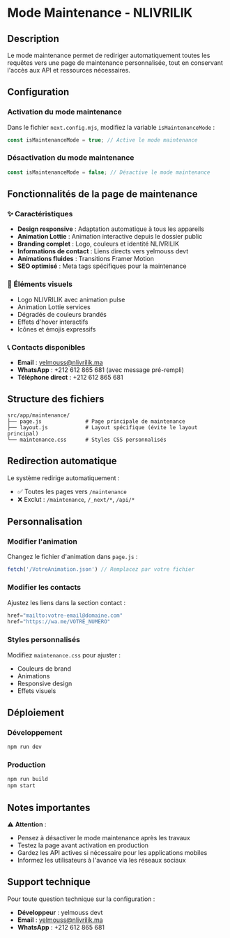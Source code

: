 # Mode Maintenance - NLIVRILIK

## Description
Le mode maintenance permet de rediriger automatiquement toutes les requêtes vers une page de maintenance personnalisée, tout en conservant l'accès aux API et ressources nécessaires.

## Configuration

### Activation du mode maintenance
Dans le fichier `next.config.mjs`, modifiez la variable `isMaintenanceMode` :

```javascript
const isMaintenanceMode = true; // Active le mode maintenance
```

### Désactivation du mode maintenance
```javascript
const isMaintenanceMode = false; // Désactive le mode maintenance
```

## Fonctionnalités de la page de maintenance

### ✨ Caractéristiques
- **Design responsive** : Adaptation automatique à tous les appareils
- **Animation Lottie** : Animation interactive depuis le dossier public
- **Branding complet** : Logo, couleurs et identité NLIVRILIK
- **Informations de contact** : Liens directs vers yelmouss devt
- **Animations fluides** : Transitions Framer Motion
- **SEO optimisé** : Meta tags spécifiques pour la maintenance

### 🎨 Éléments visuels
- Logo NLIVRILIK avec animation pulse
- Animation Lottie services
- Dégradés de couleurs brandés
- Effets d'hover interactifs
- Icônes et émojis expressifs

### 📞 Contacts disponibles
- **Email** : yelmouss@nlivrilik.ma
- **WhatsApp** : +212 612 865 681 (avec message pré-rempli)
- **Téléphone direct** : +212 612 865 681

## Structure des fichiers

```
src/app/maintenance/
├── page.js              # Page principale de maintenance
├── layout.js            # Layout spécifique (évite le layout principal)
└── maintenance.css      # Styles CSS personnalisés
```

## Redirection automatique

Le système redirige automatiquement :
- ✅ Toutes les pages vers `/maintenance`
- ❌ Exclut : `/maintenance`, `/_next/*`, `/api/*`

## Personnalisation

### Modifier l'animation
Changez le fichier d'animation dans `page.js` :
```javascript
fetch('/VotreAnimation.json') // Remplacez par votre fichier
```

### Modifier les contacts
Ajustez les liens dans la section contact :
```javascript
href="mailto:votre-email@domaine.com"
href="https://wa.me/VOTRE_NUMERO"
```

### Styles personnalisés
Modifiez `maintenance.css` pour ajuster :
- Couleurs de brand
- Animations
- Responsive design
- Effets visuels

## Déploiement

### Développement
```bash
npm run dev
```

### Production
```bash
npm run build
npm start
```

## Notes importantes

⚠️ **Attention** : 
- Pensez à désactiver le mode maintenance après les travaux
- Testez la page avant activation en production
- Gardez les API actives si nécessaire pour les applications mobiles
- Informez les utilisateurs à l'avance via les réseaux sociaux

## Support technique

Pour toute question technique sur la configuration :
- **Développeur** : yelmouss devt
- **Email** : yelmouss@nlivrilik.ma
- **WhatsApp** : +212 612 865 681
